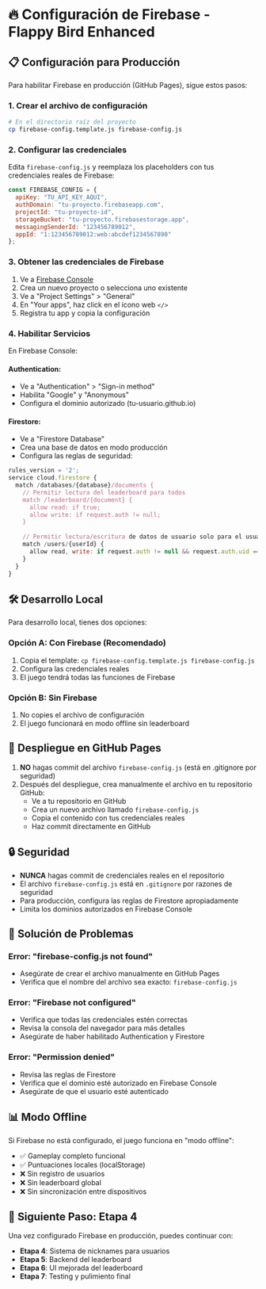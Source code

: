 # 🔥 Configuración de Firebase - Flappy Bird Enhanced

## 📋 Configuración para Producción

Para habilitar Firebase en producción (GitHub Pages), sigue estos pasos:

### 1. Crear el archivo de configuración

```bash
# En el directorio raíz del proyecto
cp firebase-config.template.js firebase-config.js
```

### 2. Configurar las credenciales

Edita `firebase-config.js` y reemplaza los placeholders con tus credenciales reales de Firebase:

```javascript
const FIREBASE_CONFIG = {
  apiKey: "TU_API_KEY_AQUI",
  authDomain: "tu-proyecto.firebaseapp.com", 
  projectId: "tu-proyecto-id",
  storageBucket: "tu-proyecto.firebasestorage.app",
  messagingSenderId: "123456789012",
  appId: "1:123456789012:web:abcdef1234567890"
};
```

### 3. Obtener las credenciales de Firebase

1. Ve a [Firebase Console](https://console.firebase.google.com)
2. Crea un nuevo proyecto o selecciona uno existente
3. Ve a "Project Settings" > "General" 
4. En "Your apps", haz click en el ícono web `</>`
5. Registra tu app y copia la configuración

### 4. Habilitar Servicios

En Firebase Console:

#### Authentication:
- Ve a "Authentication" > "Sign-in method"
- Habilita "Google" y "Anonymous"
- Configura el dominio autorizado (tu-usuario.github.io)

#### Firestore:
- Ve a "Firestore Database"
- Crea una base de datos en modo producción
- Configura las reglas de seguridad:

```javascript
rules_version = '2';
service cloud.firestore {
  match /databases/{database}/documents {
    // Permitir lectura del leaderboard para todos
    match /leaderboard/{document} {
      allow read: if true;
      allow write: if request.auth != null;
    }
    
    // Permitir lectura/escritura de datos de usuario solo para el usuario autenticado
    match /users/{userId} {
      allow read, write: if request.auth != null && request.auth.uid == userId;
    }
  }
}
```

## 🛠️ Desarrollo Local

Para desarrollo local, tienes dos opciones:

### Opción A: Con Firebase (Recomendado)
1. Copia el template: `cp firebase-config.template.js firebase-config.js`
2. Configura las credenciales reales
3. El juego tendrá todas las funciones de Firebase

### Opción B: Sin Firebase
1. No copies el archivo de configuración
2. El juego funcionará en modo offline sin leaderboard

## 🚀 Despliegue en GitHub Pages

1. **NO** hagas commit del archivo `firebase-config.js` (está en .gitignore por seguridad)
2. Después del despliegue, crea manualmente el archivo en tu repositorio GitHub:
   - Ve a tu repositorio en GitHub
   - Crea un nuevo archivo llamado `firebase-config.js`
   - Copia el contenido con tus credenciales reales
   - Haz commit directamente en GitHub

## 🔒 Seguridad

- **NUNCA** hagas commit de credenciales reales en el repositorio
- El archivo `firebase-config.js` está en `.gitignore` por razones de seguridad
- Para producción, configura las reglas de Firestore apropiadamente
- Limita los dominios autorizados en Firebase Console

## 🐛 Solución de Problemas

### Error: "firebase-config.js not found"
- Asegúrate de crear el archivo manualmente en GitHub Pages
- Verifica que el nombre del archivo sea exacto: `firebase-config.js`

### Error: "Firebase not configured"
- Verifica que todas las credenciales estén correctas
- Revisa la consola del navegador para más detalles
- Asegúrate de haber habilitado Authentication y Firestore

### Error: "Permission denied"
- Revisa las reglas de Firestore
- Verifica que el dominio esté autorizado en Firebase Console
- Asegúrate de que el usuario esté autenticado

## 📊 Modo Offline

Si Firebase no está configurado, el juego funciona en "modo offline":
- ✅ Gameplay completo funcional
- ✅ Puntuaciones locales (localStorage)
- ❌ Sin registro de usuarios  
- ❌ Sin leaderboard global
- ❌ Sin sincronización entre dispositivos

## 🎯 Siguiente Paso: Etapa 4

Una vez configurado Firebase en producción, puedes continuar con:
- **Etapa 4**: Sistema de nicknames para usuarios
- **Etapa 5**: Backend del leaderboard
- **Etapa 6**: UI mejorada del leaderboard
- **Etapa 7**: Testing y pulimiento final